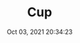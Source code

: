 ---
id: 33
title: Cup 
file-slug: cup
date: Oct 03, 2021 20:34:23
feature: false
category: icons
angle: dynamic
clay: https://3dicons.sgp1.cdn.digitaloceanspaces.com/v1/dynamic/clay/cup-dynamic-clay.png
gradient: https://3dicons.sgp1.cdn.digitaloceanspaces.com/v1/dynamic/gradient/cup-dynamic-gradient.png
color: https://3dicons.sgp1.cdn.digitaloceanspaces.com/v1/dynamic/color/cup-dynamic-color.png
premium: https://3dicons.sgp1.cdn.digitaloceanspaces.com/v1/dynamic/premium/cup-dynamic-premium.png
---
